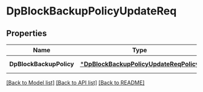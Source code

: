 # DpBlockBackupPolicyUpdateReq

## Properties
Name | Type | Description | Notes
------------ | ------------- | ------------- | -------------
**DpBlockBackupPolicy** | [***DpBlockBackupPolicyUpdateReqPolicy**](DpBlockBackupPolicyUpdateReq_Policy.md) |  | [default to null]

[[Back to Model list]](../README.md#documentation-for-models) [[Back to API list]](../README.md#documentation-for-api-endpoints) [[Back to README]](../README.md)


